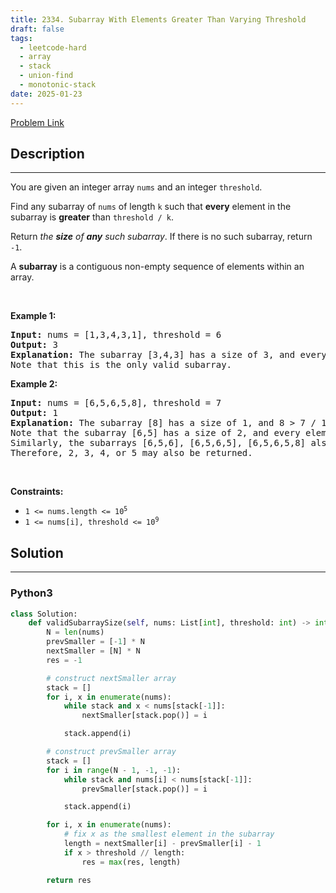 ```yaml
---
title: 2334. Subarray With Elements Greater Than Varying Threshold
draft: false
tags:
  - leetcode-hard
  - array
  - stack
  - union-find
  - monotonic-stack
date: 2025-01-23
---
```


[Problem Link](https://leetcode.com/problems/subarray-with-elements-greater-than-varying-threshold/)

## Description

---

<p>You are given an integer array <code>nums</code> and an integer <code>threshold</code>.</p>

<p>Find any subarray of <code>nums</code> of length <code>k</code> such that <strong>every</strong> element in the subarray is <strong>greater</strong> than <code>threshold / k</code>.</p>

<p>Return<em> the <strong>size</strong> of <strong>any</strong> such subarray</em>. If there is no such subarray, return <code>-1</code>.</p>

<p>A <strong>subarray</strong> is a contiguous non-empty sequence of elements within an array.</p>

<p>&nbsp;</p>
<p><strong class="example">Example 1:</strong></p>

<pre>
<strong>Input:</strong> nums = [1,3,4,3,1], threshold = 6
<strong>Output:</strong> 3
<strong>Explanation:</strong> The subarray [3,4,3] has a size of 3, and every element is greater than 6 / 3 = 2.
Note that this is the only valid subarray.
</pre>

<p><strong class="example">Example 2:</strong></p>

<pre>
<strong>Input:</strong> nums = [6,5,6,5,8], threshold = 7
<strong>Output:</strong> 1
<strong>Explanation:</strong> The subarray [8] has a size of 1, and 8 &gt; 7 / 1 = 7. So 1 is returned.
Note that the subarray [6,5] has a size of 2, and every element is greater than 7 / 2 = 3.5. 
Similarly, the subarrays [6,5,6], [6,5,6,5], [6,5,6,5,8] also satisfy the given conditions.
Therefore, 2, 3, 4, or 5 may also be returned.</pre>

<p>&nbsp;</p>
<p><strong>Constraints:</strong></p>

<ul>
	<li><code>1 &lt;= nums.length &lt;= 10<sup>5</sup></code></li>
	<li><code>1 &lt;= nums[i], threshold &lt;= 10<sup>9</sup></code></li>
</ul>

## Solution

---

### Python3

```py title='subarray-with-elements-greater-than-varying-threshold'
class Solution:
    def validSubarraySize(self, nums: List[int], threshold: int) -> int:
        N = len(nums)
        prevSmaller = [-1] * N
        nextSmaller = [N] * N
        res = -1

        # construct nextSmaller array
        stack = []
        for i, x in enumerate(nums):
            while stack and x < nums[stack[-1]]:
                nextSmaller[stack.pop()] = i

            stack.append(i)

        # construct prevSmaller array
        stack = []
        for i in range(N - 1, -1, -1):
            while stack and nums[i] < nums[stack[-1]]:
                prevSmaller[stack.pop()] = i

            stack.append(i)

        for i, x in enumerate(nums):
            # fix x as the smallest element in the subarray
            length = nextSmaller[i] - prevSmaller[i] - 1
            if x > threshold // length:
                res = max(res, length)

        return res

```
